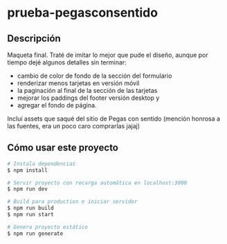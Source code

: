 # prueba-pegasconsentido

## Descripción

Maqueta final. Traté de imitar lo mejor que pude el diseño, aunque por tiempo dejé algunos detalles sin terminar:

- cambio de color de fondo de la sección del formulario
- renderizar menos tarjetas en versión móvil
- la paginación al final de la sección de las tarjetas
- mejorar los paddings del footer versión desktop y
- agregar el fondo de página.

Incluí assets que saqué del sitio de Pegas con sentido (mención honrosa a las fuentes, era un poco caro comprarlas jajaj)

## Cómo usar este proyecto

```bash
# Instala dependencias
$ npm install

# Servir proyecto con recarga automática en localhost:3000
$ npm run dev

# Build para production e iniciar servidor
$ npm run build
$ npm run start

# Genera proyecto estático
$ npm run generate
```
